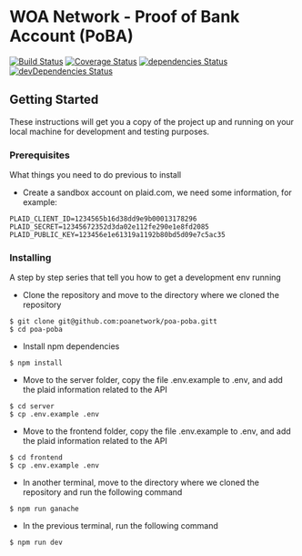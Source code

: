 # WOA Network - Proof of Bank Account (PoBA)

[![Build Status](https://travis-ci.org/poanetwork/poa-poba.svg?branch=master)](https://travis-ci.org/poanetwork/poa-poba)
[![Coverage Status](https://coveralls.io/repos/github/poanetwork/poa-poba/badge.svg?branch=master)](https://coveralls.io/github/poanetwork/poa-poba?branch=master)
[![dependencies Status](https://david-dm.org/poanetwork/poa-poba/status.svg)](https://david-dm.org/poanetwork/poa-poba)
[![devDependencies Status](https://david-dm.org/poanetwork/poa-poba/dev-status.svg)](https://david-dm.org/poanetwork/poa-poba?type=dev)


## Getting Started

These instructions will get you a copy of the project up and running on your local machine for development and testing purposes.

### Prerequisites
What things you need to do previous to install
- Create a sandbox account on plaid.com, we need some information,  for example:
```
PLAID_CLIENT_ID=1234565b16d38dd9e9b00013178296 
PLAID_SECRET=12345672352d3da02e112fe290e1e8fd2085 
PLAID_PUBLIC_KEY=123456e1e61319a1192b80bd5d09e7c5ac35 
```

### Installing

A step by step series that tell you how to get a development env running

- Clone the repository and move to the directory where we cloned the repository
```
$ git clone git@github.com:poanetwork/poa-poba.gitt
$ cd poa-poba
```

- Install npm dependencies
```
$ npm install
```

- Move to the server folder, copy the file .env.example to .env, and add the plaid information related to the API
```
$ cd server
$ cp .env.example .env
```

- Move to the frontend folder, copy the file .env.example to .env, and add the plaid information related to the API
```
$ cd frontend
$ cp .env.example .env
```

- In another terminal, move to the directory where we cloned the repository and run the following command
```
$ npm run ganache
```

- In the previous terminal, run the following command
```
$ npm run dev
```
